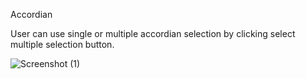 Accordian

User can use single or multiple accordian selection by clicking select multiple selection button.

![Screenshot (1)](https://github.com/Sorigh12/Accordion/assets/84138511/862814ec-f087-490a-a1fc-90fd80a533e8)
